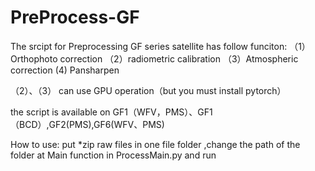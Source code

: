 # PreProcess-GF
The srcipt for Preprocessing GF series satellite has follow funciton:
（1）Orthophoto correction
（2）radiometric calibration 
（3）Atmospheric correction
 (4) Pansharpen

（2）、（3） can use GPU operation（but you must install pytorch）

the script is available on GF1（WFV，PMS）、GF1（BCD）,GF2(PMS),GF6(WFV、PMS)


How to use:
put *zip raw files in one file folder ,change the path of the folder at Main function in ProcessMain.py and run
